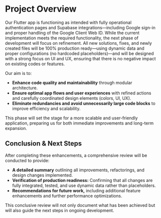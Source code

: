 # Project Overview

Our Flutter app is functioning as intended with fully operational authentication pages and Supabase integrations—including Google sign-in and proper handling of the Google Client Web ID. While the current implementation meets the required functionality, the next phase of development will focus on refinement. All new solutions, fixes, and newly created files will be 100% production ready—using dynamic data and proper configurations (no hardcoded placeholders)—and will be designed with a strong focus on UI and UX, ensuring that there is no negative impact on existing codes or features.

Our aim is to:
- **Enhance code quality and maintainability** through modular architecture.
- **Ensure optimal app flows and user experiences** with refined actions and carefully coordinated design elements (colors, UI, UX).
- **Eliminate redundancies and avoid unnecessarily large code blocks** to improve efficiency and scalability.

This phase will set the stage for a more scalable and user-friendly application, preparing us for both immediate improvements and long-term expansion.

## Conclusion & Next Steps

After completing these enhancements, a comprehensive review will be conducted to provide:
- **A detailed summary** outlining all improvements, refactorings, and design changes implemented.
- **Verification of production readiness:** Confirming that all changes are fully integrated, tested, and use dynamic data rather than placeholders.
- **Recommendations for future work,** including additional feature enhancements and further performance optimizations.

This conclusive review will not only document what has been achieved but will also guide the next steps in ongoing development.

